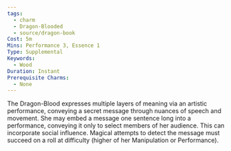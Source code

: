 ```yaml
---
tags:
  - charm
  - Dragon-Blooded
  - source/dragon-book
Cost: 5m
Mins: Performance 3, Essence 1
Type: Supplemental
Keywords:
  - Wood
Duration: Instant
Prerequisite Charms:
  - None
---
```

The Dragon-Blood expresses multiple layers of meaning via an artistic performance, conveying a secret message through nuances of speech and movement. She may embed a message one sentence long into a performance, conveying it only to select members of her audience. This can incorporate social influence. Magical attempts to detect the message must succeed on a roll at difficulty (higher of her Manipulation or Performance).